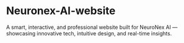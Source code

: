 # Neuronex-AI-website
A smart, interactive, and professional website built for NeuroNex AI — showcasing innovative tech, intuitive design, and real-time insights.
